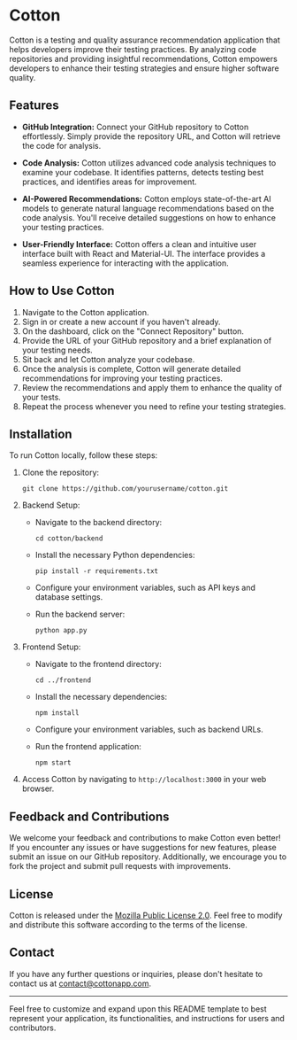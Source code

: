 # Cotton

Cotton is a testing and quality assurance recommendation application that helps developers improve their testing practices. By analyzing code repositories and providing insightful recommendations, Cotton empowers developers to enhance their testing strategies and ensure higher software quality.

## Features

- **GitHub Integration:** Connect your GitHub repository to Cotton effortlessly. Simply provide the repository URL, and Cotton will retrieve the code for analysis.

- **Code Analysis:** Cotton utilizes advanced code analysis techniques to examine your codebase. It identifies patterns, detects testing best practices, and identifies areas for improvement.

- **AI-Powered Recommendations:** Cotton employs state-of-the-art AI models to generate natural language recommendations based on the code analysis. You'll receive detailed suggestions on how to enhance your testing practices.

- **User-Friendly Interface:** Cotton offers a clean and intuitive user interface built with React and Material-UI. The interface provides a seamless experience for interacting with the application.

## How to Use Cotton

1. Navigate to the Cotton application.
2. Sign in or create a new account if you haven't already.
3. On the dashboard, click on the "Connect Repository" button.
4. Provide the URL of your GitHub repository and a brief explanation of your testing needs.
5. Sit back and let Cotton analyze your codebase.
6. Once the analysis is complete, Cotton will generate detailed recommendations for improving your testing practices.
7. Review the recommendations and apply them to enhance the quality of your tests.
8. Repeat the process whenever you need to refine your testing strategies.

## Installation

To run Cotton locally, follow these steps:

1. Clone the repository:
   ```
   git clone https://github.com/yourusername/cotton.git
   ```

2. Backend Setup:
   - Navigate to the backend directory:
     ```
     cd cotton/backend
     ```

   - Install the necessary Python dependencies:
     ```
     pip install -r requirements.txt
     ```

   - Configure your environment variables, such as API keys and database settings.

   - Run the backend server:
     ```
     python app.py
     ```

3. Frontend Setup:
   - Navigate to the frontend directory:
     ```
     cd ../frontend
     ```

   - Install the necessary dependencies:
     ```
     npm install
     ```

   - Configure your environment variables, such as backend URLs.

   - Run the frontend application:
     ```
     npm start
     ```

4. Access Cotton by navigating to `http://localhost:3000` in your web browser.

## Feedback and Contributions

We welcome your feedback and contributions to make Cotton even better! If you encounter any issues or have suggestions for new features, please submit an issue on our GitHub repository. Additionally, we encourage you to fork the project and submit pull requests with improvements.

## License

Cotton is released under the [Mozilla Public License 2.0](https://www.mozilla.org/en-US/MPL/2.0/). Feel free to modify and distribute this software according to the terms of the license.

## Contact

If you have any further questions or inquiries, please don't hesitate to contact us at [contact@cottonapp.com](mailto:contact@cottonapp.com).

---

Feel free to customize and expand upon this README template to best represent your application, its functionalities, and instructions for users and contributors.
